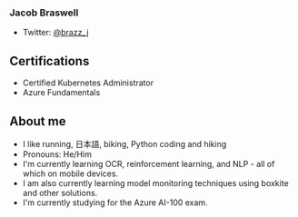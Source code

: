 ### Jacob Braswell

* Twitter: [@brazz_j](https://twitter.com/brazz_j)

Certifications
--------------
* Certified Kubernetes Administrator 
* Azure Fundamentals 

About me
------------
- I like running, 日本語, biking, Python coding and hiking
- Pronouns: He/Him
- I'm currently learning OCR, reinforcement learning, and NLP - all of which on mobile devices.
- I am also currently learning model monitoring techniques using boxkite and other solutions.
- I'm currently studying for the Azure AI-100 exam.  


<!--
**jocobtt/jocobtt** is a ✨ _special_ ✨ repository because its `README.md` (this file) appears on your GitHub profile.

Here are some ideas to get you started:

- 🔭 I’m currently working on ...
- 🌱 I’m currently learning ...
- 👯 I’m looking to collaborate on ...
- 🤔 I’m looking for help with ...
- 💬 Ask me about ...
- 📫 How to reach me: ...
- 😄 Pronouns: ...
- ⚡ Fun fact: ...
-->

